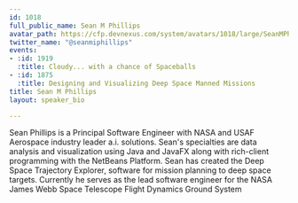 ```yaml
---
id: 1018
full_public_name: Sean M Phillips
avatar_path: https://cfp.devnexus.com/system/avatars/1018/large/SeanMPhillips_Avatar.jpg?1510110519
twitter_name: "@seanmiphillips"
events:
- :id: 1919
  :title: Cloudy... with a chance of Spaceballs
- :id: 1875
  :title: Designing and Visualizing Deep Space Manned Missions
title: Sean M Phillips
layout: speaker_bio

---
```

Sean Phillips is a Principal Software Engineer with NASA and USAF Aerospace industry leader a.i. solutions. Sean's specialties are data analysis and visualization using Java and JavaFX along with rich-client programming with the NetBeans Platform. Sean has created the Deep Space Trajectory Explorer, software for mission planning to deep space targets. Currently he serves as the lead software engineer for the NASA James Webb Space Telescope Flight Dynamics Ground System